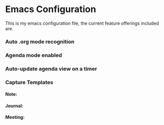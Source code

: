# Emacs Configuration

This is my emacs configuration file, the current feature offerings included are.

### Auto .org mode recognition

### Agenda mode enabled

### Auto-update agenda view on a timer

### Capture Templates

#### Note:

#### Journal:

#### Meeting:

